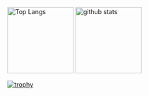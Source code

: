 <p align="left"> 
  <img alt="Top Langs" height="150px" src="https://github-readme-stats.vercel.app/api/top-langs/?username=Fly0w&layout=compact&show_icons=true&theme=radical" />
  <img alt="github stats" height="150px" src="https://github-readme-stats.vercel.app/api?username=Fly0w&theme=radical&show_icons=ture" />
</p>

[![trophy](https://github-profile-trophy.vercel.app/?username=Fly0w&theme=radical&column=7&rank=-C,-B
)](https://github.com/ryo-ma/github-profile-trophy)
